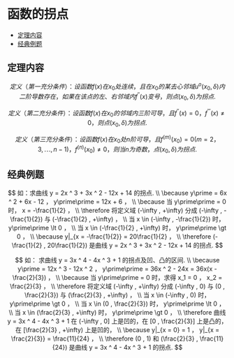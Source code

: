 # 函数的拐点

* [定理内容](#定理内容)
* [经典例题](#经典例题)

## 定理内容

$$
定义（第一充分条件）：设函数 f(x) 在 x_0 处连续，且在 x_0 的某去心邻域 u ^ o (x_0 , \delta) 内二阶导数存在，如果在该点的左、右邻域内 f ^ {\prime\prime} (x) 变号，则点 (x_0 , \delta) 为拐点.
$$

$$
定义（第二充分条件）：设函数 f(x) 在 x_0 的邻域内三阶可导，且 f ^ {\prime\prime} (x) = 0 ， f ^ {\prime\prime\prime} (x) \neq 0 ，则点 (x_0 , \delta) 为拐点.
$$

$$
定义（第三充分条件）：设函数 f(x) 在 x_0 处 n 阶可导，且 f ^ {{(m)}} (x_0) = 0 (m = 2 ， 3 , \cdots , n - 1) ， f ^ {(n)} (x_0) \neq 0 ，则当 n 为奇数，点 (x_0 , \delta) 为拐点.
$$

## 经典例题

$$
如：求曲线 y = 2x ^ 3 + 3x ^ 2 - 12x + 14 的拐点.
\\
\because y\prime = 6x ^ 2 + 6x - 12 ， y\prime\prime = 12x + 6 ，
\\
\because 当 y\prime\prime = 0 时， x = -\frac{1}{2} ，
\\
\therefore 将定义域 (-\infty , +\infty) 分成 (-\infty , -\frac{1}{2}) 与 (-\frac{1}{2} , +\infty) ，
\\
当 x \in (-\infty , -\frac{1}{2}) 时， y\prime\prime \lt 0 ，
\\
当 x \in (-\frac{1}{2} , +\infty) 时， y\prime\prime \gt 0 ，
\\
\because y|_{x = -\frac{1}{2}} = 20\frac{1}{2} ，
\\
\therefore (-\frac{1}{2} , 20\frac{1}{2}) 是曲线 y = 2x ^ 3 + 3x ^ 2 - 12x + 14 的拐点.
$$

$$
如： 求曲线 y = 3x ^ 4 - 4x ^ 3 + 1 的拐点及凹、凸的区间.
\\
\because y\prime = 12x ^ 3 - 12x ^ 2 ， y\prime\prime = 36x ^ 2 - 24x = 36x(x - \frac{2}{3}) ，
\\
\because 当 y\prime\prime = 0 时，求得 x_1 = 0 ， x_2 = \frac{2}{3} ，
\\
\therefore 将定义域 (-\infty , +\infty) 分成 (-\infty , 0) 与 (0 , \frac{2}{3}) 与 (\frac{2}{3} , +\infty) ，
\\
当 x \in (-\infty , 0) 时， y\prime\prime \gt 0 ，
\\
当 x \in (0 , \frac{2}{3}) 时， y\prime\prime \lt 0 ，
\\
当 x \in (\frac{2}{3} , +\infty) 时， y\prime\prime \gt 0 ，
\\
\therefore 曲线 y = 3x ^ 4 - 4x ^ 3 + 1 在 (-\infty , 0] 上是凹的，在 [0 , \frac{2}{3}] 上是凸的，在 [\frac{2}{3} , +\infty) 上是凹的，
\\
\because y|_{x = 0} = 1 ， y|_{x = \frac{2}{3}} = \frac{11}{24} ，
\\
\therefore (0 , 1) 和 (\frac{2}{3} , \frac{11}{24}) 是曲线 y = 3x ^ 4 - 4x ^ 3 + 1 的拐点.
$$




